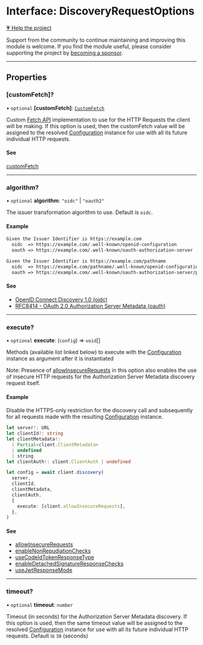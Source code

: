 # Interface: DiscoveryRequestOptions

[💗 Help the project](https://github.com/sponsors/panva)

Support from the community to continue maintaining and improving this module is welcome. If you find the module useful, please consider supporting the project by [becoming a sponsor](https://github.com/sponsors/panva).

***

## Properties

### \[customFetch\]?

• `optional` **\[customFetch\]**: [`CustomFetch`](../type-aliases/CustomFetch.md)

Custom [Fetch API](https://developer.mozilla.org/docs/Web/API/Window/fetch) implementation to use for the HTTP Requests
the client will be making. If this option is used, then the customFetch
value will be assigned to the resolved [Configuration](../classes/Configuration.md) instance for
use with all its future individual HTTP requests.

#### See

[customFetch](../variables/customFetch.md)

***

### algorithm?

• `optional` **algorithm**: `"oidc"` \| `"oauth2"`

The issuer transformation algorithm to use. Default is `oidc`.

#### Example

```txt
Given the Issuer Identifier is https://example.com
  oidc  => https://example.com/.well-known/openid-configuration
  oauth => https://example.com/.well-known/oauth-authorization-server

Given the Issuer Identifier is https://example.com/pathname
  oidc  => https://example.com/pathname/.well-known/openid-configuration
  oauth => https://example.com/.well-known/oauth-authorization-server/pathname
```

#### See

 - [OpenID Connect Discovery 1.0 (oidc)](https://openid.net/specs/openid-connect-discovery-1_0.html)
 - [RFC8414 - OAuth 2.0 Authorization Server Metadata (oauth)](https://www.rfc-editor.org/rfc/rfc8414.html)

***

### execute?

• `optional` **execute**: (`config`) => `void`[]

Methods (available list linked below) to execute with the
[Configuration](../classes/Configuration.md) instance as argument after it is instantiated

Note: Presence of [allowInsecureRequests](../functions/allowInsecureRequests.md) in this option also enables
the use of insecure HTTP requests for the Authorization Server Metadata
discovery request itself.

#### Example

Disable the HTTPS-only restriction for the discovery call and subsequently
for all requests made with the resulting [Configuration](../classes/Configuration.md) instance.

```ts
let server!: URL
let clientId!: string
let clientMetadata!:
  | Partial<client.ClientMetadata>
  | undefined
  | string
let clientAuth!: client.ClientAuth | undefined

let config = await client.discovery(
  server,
  clientId,
  clientMetadata,
  clientAuth,
  {
    execute: [client.allowInsecureRequests],
  },
)
```

#### See

 - [allowInsecureRequests](../functions/allowInsecureRequests.md)
 - [enableNonRepudiationChecks](../functions/enableNonRepudiationChecks.md)
 - [useCodeIdTokenResponseType](../functions/useCodeIdTokenResponseType.md)
 - [enableDetachedSignatureResponseChecks](../functions/enableDetachedSignatureResponseChecks.md)
 - [useJwtResponseMode](../functions/useJwtResponseMode.md)

***

### timeout?

• `optional` **timeout**: `number`

Timeout (in seconds) for the Authorization Server Metadata discovery. If
this option is used, then the same timeout value will be assigned to the
resolved [Configuration](../classes/Configuration.md) instance for use with all its future
individual HTTP requests. Default is `30` (seconds)
